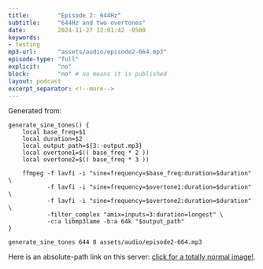 ```yaml
---
title:        "Episode 2: 644Hz"
subtitle:     "644Hz and two overtones"
date:         2024-11-27 12:01:42 -0500
keywords:
- testing
mp3-url:      "assets/audio/episode2-664.mp3"
episode-type: "full"
explicit:     "no"
block:        "no" # no means it is published
layout: podcast
excerpt_separator: <!--more-->
---
```


Generated from:


```
generate_sine_tones() {
    local base_freq=$1
    local duration=$2
    local output_path=${3:-output.mp3}
    local overtone1=$(( base_freq * 2 ))
    local overtone2=$(( base_freq * 3 ))

    ffmpeg -f lavfi -i "sine=frequency=$base_freq:duration=$duration" \
           -f lavfi -i "sine=frequency=$overtone1:duration=$duration" \
           -f lavfi -i "sine=frequency=$overtone2:duration=$duration" \
           -filter_complex "amix=inputs=3:duration=longest" \
           -c:a libmp3lame -b:a 64k "$output_path"
}

generate_sine_tones 644 8 assets/audio/episode2-664.mp3
```

Here is an absolute-path link on this server: <a href="/test-podcast/assets/img/totally_normal_image.png">click for a totally normal image!</a>.
